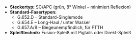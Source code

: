 - **Steckertyp:** SC/APC (grün, 8° Winkel – minimiert Reflexion)
- **Standard-Fasertypen:**
  - G.652.D – Standard-Singlemode
  - G.654.E – Long-Haul / unter Wasser
  - G.657.A/B – Biegeunempfindlich, für FTTH
- **Spleißtechnik:** Fusion-Spleiß mit Pigtails oder Direkt-Spleiß

